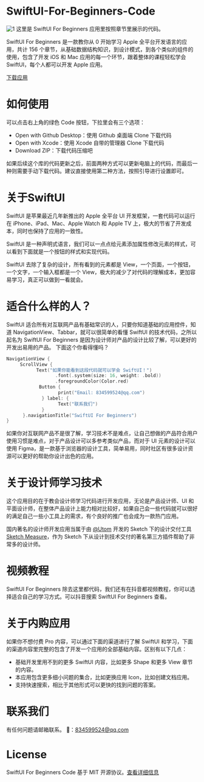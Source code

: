 # SwiftUI-For-Beginners-Code
![1](https://user-images.githubusercontent.com/3838258/136664857-7ca44cfd-ebe4-494f-bfaf-5c7dd1b5116e.png)
这里是 SwiftUI For Beginners 应用里按照章节里展示的代码。

SwiftUI For Beginners 是一款教你从 0 开始学习 Apple 全平台开发语言的应用，共计 156 个章节，从基础数据结构知识，到设计模式，到各个类似的组件的使用，包含了开发 iOS 和 Mac 应用的每一个环节，跟着整体的课程轻松学会 SwiftUI，每个人都可以开发 Apple 应用。

[下载应用](https://apps.apple.com/sc/app/swiftui-for-designers-%E8%AE%BE%E8%AE%A1%E5%B8%88%E7%9A%84%E7%BC%96%E7%A8%8B%E8%AF%AD%E8%A8%80/id1578873606)

# 如何使用
可以点击右上角的绿色 Code 按钮，下拉里会有三个选项：
- Open with Github Desktop：使用 Github 桌面端 Clone 下载代码
- Open with Xcode：使用 Xcode 自带的管理器 Clone 下载代码
- Download ZIP：下载代码压缩吧

如果后续这个库的代码更新之后，前面两种方式可以更新电脑上的代码，而最后一种则需要手动下载代码。建议直接使用第二种方法，按照引导进行设置即可。

# 关于SwiftUI
SwiftUI 是苹果最近几年新推出的 Apple 全平台 UI 开发框架，一套代码可以运行在 iPhone、iPad、Mac、Apple Watch 和 Apple TV 上，极大的节省了开发成本，同时也保持了应用的一致性。

SwiftUI 是一种声明式语言，我们可以一点点给元素添加属性修改元素的样式，可以看到下面就是一个按钮的样式和实现代码。

SwiftUI 去除了复杂的设计，所有看到的元素都是 View，一个页面，一个按钮，一个文字，一个输入框都是一个 View，极大的减少了对代码的理解成本，更加容易学习，真正可以做到一看就会。

# 适合什么样的人？
SwiftUI 适合所有对互联网产品有基础常识的人，只要你知道基础的应用控件，知道 NavigationView、Tabbar，就可以很简单的看懂 SwiftUI 的技术代码，之所以起名为 SwiftUI For Beginners 是因为设计师对产品的设计比较了解，可以更好的开发出易用的产品。
下面这个你看得懂吗？

```swift
NavigationView {
     ScrollView {
           Text("如果你能看到这段代码就可以学会 SwiftUI！")
                  .font(.system(size: 16, weight: .bold))
                  .foregroundColor(Color.red)
            Button {
                   print("Email: 834599524@qq.com")
             } label: {
                   Text("联系我们")
             }
      }.navigationTitle("SwiftUI For Beginners")
}
```
如果你对互联网产品不是很了解，学习技术不是难点，让自己想做的产品符合用户使用习惯是难点，对于产品设计可以多参考类似产品，而对于 UI 元素的设计可以使用 Figma，是一款基于浏览器的设计工具，简单易用，同时社区有很多设计资源可以更好的帮助你设计出色的应用。


# 关于设计师学习技术
这个应用目的在于教会设计师学习代码进行开发应用，无论是产品设计师、UI 和平面设计师，在整体产品设计上能力相对比较好，如果自己会一些代码就可以很好的满足自己一些小工具上的需求，有个良好的推广也会成为一款热门应用。

国内著名的设计师开发应用当属于由 [@Utom](https://twitter.com/utom) 开发的 Sketch 下的设计交付工具 [Sketch Measure](https://github.com/utom/sketch-measure)，作为 Sketch 下从设计到技术交付的著名第三方插件帮助了非常多的设计师。

# 视频教程
SwiftUI For Beginners 除去这里都代码，我们还有在抖音都视频教程，你可以选择适合自己的学习方式。可以抖音搜索 SwiftUI For Beginners 查看。

# 关于内购应用
如果你不想付费 Pro 内容，可以通过下面的渠道进行了解 SwiftUI 和学习，下面的渠道内容里完整的包含了开发一个应用的全部基础内容。区别有以下几点：
- 基础开发里用不到的更多 SwiftUI 内容，比如更多 Shape 和更多 View 章节的内容。
- 本应用包含更多细小问题的集合，比如更换应用 Icon，比如创建文档应用。
- 支持快速搜索，相比于其他形式可以更快的找到问题的答案。

# 联系我们
有任何问题请邮箱联系。
📮：834599524@qq.com

# License
SwiftUI For Beginners Code 基于 MIT 开源协议。[查看详细信息](https://github.com/xiaoxidong/SwiftUI-For-Beginners-Code/blob/main/LICENSE)
